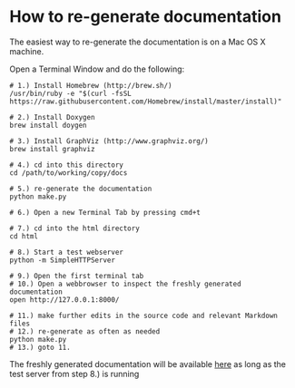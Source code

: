 # How to re-generate documentation

The easiest way to re-generate the documentation is on a Mac OS X machine.

Open a Terminal Window and do the following:

~~~~~~~~~~~~~{.sh}
# 1.) Install Homebrew (http://brew.sh/)
/usr/bin/ruby -e "$(curl -fsSL https://raw.githubusercontent.com/Homebrew/install/master/install)"

# 2.) Install Doxygen
brew install doygen

# 3.) Install GraphViz (http://www.graphviz.org/)
brew install graphviz

# 4.) cd into this directory
cd /path/to/working/copy/docs

# 5.) re-generate the documentation
python make.py

# 6.) Open a new Terminal Tab by pressing cmd+t

# 7.) cd into the html directory
cd html

# 8.) Start a test webserver
python -m SimpleHTTPServer

# 9.) Open the first terminal tab
# 10.) Open a webbrowser to inspect the freshly generated documentation
open http://127.0.0.1:8000/

# 11.) make further edits in the source code and relevant Markdown files
# 12.) re-generate as often as needed
python make.py
# 13.) goto 11.
~~~~~~~~~~~~~

The freshly generated documentation will be available [here](http://127.0.0.1:8000/) as long as the test server from step 8.) is running
